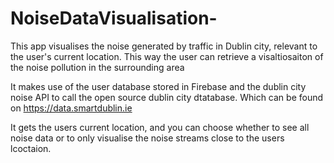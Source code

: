 # NoiseDataVisualisation-
This app visualises the noise generated by traffic in Dublin city, relevant to the
user's current location. This way the user can retrieve a visaltiosaiton of the noise pollution in the surrounding area

It makes use of the user database stored in Firebase and the dublin city noise API to call the
open source dublin city dtatabase. Which can be found on https://data.smartdublin.ie

It gets the users current location, and you can choose whether to see all noise data or 
to only visualise the noise streams close to the users lcoctaion.
